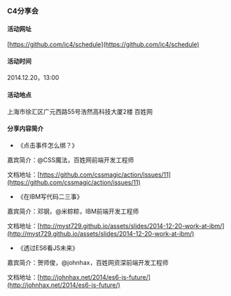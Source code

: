 ### C4分享会

#### 活动网址

[https://github.com/ic4/schedule](https://github.com/ic4/schedule)

#### 活动时间

2014.12.20，13:00

#### 活动地点

上海市徐汇区广元西路55号浩然高科技大厦2楼 百姓网

#### 分享内容简介

- 《点击事件怎么绑？》

嘉宾简介：@CSS魔法，百姓网前端开发工程师

文档地址：[https://github.com/cssmagic/action/issues/11](https://github.com/cssmagic/action/issues/11)

- 《在IBM写代码二三事》

嘉宾简介：邓钢，@米粽粽，IBM前端开发工程师

文档地址：[http://myst729.github.io/assets/slides/2014-12-20-work-at-ibm/](http://myst729.github.io/assets/slides/2014-12-20-work-at-ibm/)

- 《透过ES6看JS未来》

嘉宾简介：贺师俊，@johnhax，百姓网资深前端开发工程师

文档地址：[http://johnhax.net/2014/es6-js-future/](http://johnhax.net/2014/es6-js-future/)

